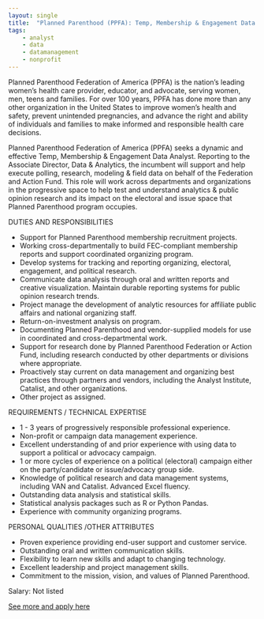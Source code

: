 ```yaml
---
layout: single
title:  "Planned Parenthood (PPFA): Temp, Membership & Engagement Data Analyst"
tags: 
    - analyst
    - data
    - datamanagement
    - nonprofit
---
```


Planned Parenthood Federation of America (PPFA) is the nation’s leading women’s health care provider, educator, and advocate, serving women, men, teens and families. For over 100 years, PPFA has done more than any other organization in the United States to improve women’s health and safety, prevent unintended pregnancies, and advance the right and ability of individuals and families to make informed and responsible health care decisions.

Planned Parenthood Federation of America (PPFA) seeks a dynamic and effective Temp, Membership & Engagement Data Analyst. Reporting to the Associate Director, Data &  Analytics, the incumbent will support and help execute polling, research, modeling & field data on behalf of the  Federation and Action Fund. This role will work across departments and organizations in the  progressive space to help test and understand analytics & public opinion research and its impact  on the electoral and issue space that Planned Parenthood program occupies.

DUTIES AND RESPONSIBILITIES
* Support for Planned Parenthood membership recruitment projects. 
* Working cross-departmentally to build FEC-compliant membership reports and support coordinated organizing program.
* Develop systems for tracking and reporting organizing, electoral, engagement, and political research. 
* Communicate data analysis through oral and written reports and creative visualization.  Maintain durable reporting systems for public opinion research trends.
* Project manage the development of analytic resources for affiliate public affairs and national organizing staff.
* Return-on-investment analysis on program. 
* Documenting Planned Parenthood and vendor-supplied models for use in coordinated and cross-departmental work. 
* Support for research done by Planned Parenthood Federation or Action Fund, including research conducted by other departments or divisions where appropriate. 
* Proactively stay current on data management and organizing best practices through partners and vendors, including the Analyst Institute, Catalist, and other organizations. 
* Other project as assigned.

REQUIREMENTS / TECHNICAL EXPERTISE
* 1 - 3 years of progressively responsible professional experience.
* Non-profit or campaign data management experience.
* Excellent understanding of and prior experience with using data to support a political or advocacy campaign.
* 1 or more cycles of experience on a political (electoral) campaign either on the party/candidate  or issue/advocacy group side.
* Knowledge of political research and data management systems, including VAN and Catalist. Advanced Excel fluency.
* Outstanding data analysis and statistical skills.
* Statistical analysis packages such as R or Python Pandas.
* Experience with community organizing programs.

PERSONAL QUALITIES /OTHER ATTRIBUTES
* Proven experience providing end-user support and customer service.
* Outstanding oral and written communication skills.
* Flexibility to learn new skills and adapt to changing technology.
* Excellent leadership and project management skills.
* Commitment to the mission, vision, and values of Planned Parenthood.


Salary: Not listed


[See more and apply here](https://jobs.lever.co/ppfa/46e694a6-7f43-4669-b121-6b07afa8d4b7)
